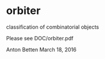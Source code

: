 # orbiter
classification of combinatorial objects


Please see DOC/orbiter.pdf 

Anton Betten
March 18, 2016
